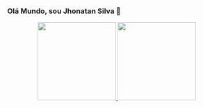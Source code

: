 ### Olá Mundo, sou Jhonatan Silva 👋

<div align="center">
  <a href="https://github.com/jhonatanbss">
  <img height="180em" src="https://github-readme-stats.vercel.app/api?username=jhonatanbss&show_icons=true&theme=dark&include_all_commits=true&count_private=true"/>
  <img height="180em" src="https://github-readme-stats.vercel.app/api/top-langs/?username=jhonatanbss&layout=compact&langs_count=7&theme=dark"/>
</div>
